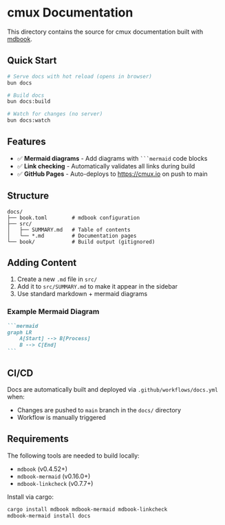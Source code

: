 # cmux Documentation

This directory contains the source for cmux documentation built with [mdbook](https://rust-lang.github.io/mdBook/).

## Quick Start

```bash
# Serve docs with hot reload (opens in browser)
bun docs

# Build docs
bun docs:build

# Watch for changes (no server)
bun docs:watch
```

## Features

- ✅ **Mermaid diagrams** - Add diagrams with ` ```mermaid ` code blocks
- ✅ **Link checking** - Automatically validates all links during build
- ✅ **GitHub Pages** - Auto-deploys to https://cmux.io on push to main

## Structure

```
docs/
├── book.toml        # mdbook configuration
├── src/
│   ├── SUMMARY.md   # Table of contents
│   └── *.md         # Documentation pages
└── book/            # Build output (gitignored)
```

## Adding Content

1. Create a new `.md` file in `src/`
2. Add it to `src/SUMMARY.md` to make it appear in the sidebar
3. Use standard markdown + mermaid diagrams

### Example Mermaid Diagram

~~~markdown
```mermaid
graph LR
    A[Start] --> B[Process]
    B --> C[End]
```
~~~

## CI/CD

Docs are automatically built and deployed via `.github/workflows/docs.yml` when:
- Changes are pushed to `main` branch in the `docs/` directory
- Workflow is manually triggered

## Requirements

The following tools are needed to build locally:
- `mdbook` (v0.4.52+)
- `mdbook-mermaid` (v0.16.0+)
- `mdbook-linkcheck` (v0.7.7+)

Install via cargo:
```bash
cargo install mdbook mdbook-mermaid mdbook-linkcheck
mdbook-mermaid install docs
```
